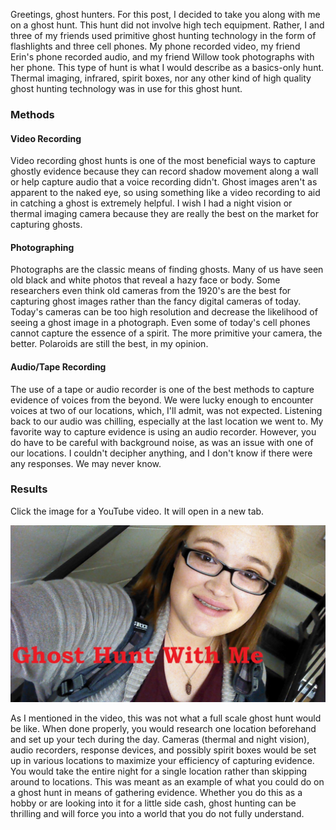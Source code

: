 Greetings, ghost hunters. For this post, I decided to take you along with me on a ghost hunt. This hunt did not involve high tech equipment. Rather, I and three of my friends used primitive ghost hunting technology in the form of flashlights and three cell phones. My phone recorded video, my friend Erin's phone recorded audio, and my friend Willow took photographs with her phone. This type of hunt is what I would describe as a basics-only hunt. Thermal imaging, infrared, spirit boxes, nor any other kind of high quality ghost hunting technology was in use for this ghost hunt.

### Methods

#### Video Recording

Video recording ghost hunts is one of the most beneficial ways to capture ghostly evidence because they can record shadow movement along a wall or help capture audio that a voice recording didn't. Ghost images aren't as apparent to the naked eye, so using something like a video recording to aid in catching a ghost is extremely helpful. I wish I had a night vision or thermal imaging camera because they are really the best on the market for capturing ghosts.

#### Photographing

Photographs are the classic means of finding ghosts. Many of us have seen old black and white photos that reveal a hazy face or body. Some researchers even think old cameras from the 1920's are the best for capturing ghost images rather than the fancy digital cameras of today. Today's cameras can be too high resolution and decrease the likelihood of seeing a ghost image in a photograph. Even some of today's cell phones cannot capture the essence of a spirit. The more primitive your camera, the better. Polaroids are still the best, in my opinion.

#### Audio/Tape Recording

The use of a tape or audio recorder is one of the best methods to capture evidence of voices from the beyond. We were lucky enough to encounter voices at two of our locations, which, I'll admit, was not expected. Listening back to our audio was chilling, especially at the last location we went to. My favorite way to capture evidence is using an audio recorder. However, you do have to be careful with background noise, as was an issue with one of our locations. I couldn't decipher anything, and I don't know if there were any responses. We may never know.

### Results

Click the image for a YouTube video. It will open in a new tab. 

[![Ghost Hunt](https://github.com/abbyfincher/01-My-Blog/blob/master/IMG_20180910_070208_228.jpg)](https://www.youtube.com/watch?v=0lGKW_-wxrw)

As I mentioned in the video, this was not what a full scale ghost hunt would be like. When done properly, you would research one location beforehand and set up your tech during the day. Cameras (thermal and night vision), audio recorders, response devices, and possibly spirit boxes would be set up in various locations to maximize your efficiency of capturing evidence. You would take the entire night for a single location rather than skipping around to locations. This was meant as an example of what you could do on a ghost hunt in means of gathering evidence. Whether you do this as a hobby or are looking into it for a little side cash, ghost hunting can be thrilling and will force you into a world that you do not fully understand.

